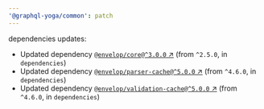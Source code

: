 ```yaml
---
'@graphql-yoga/common': patch
---
```

dependencies updates:
  - Updated dependency [`@envelop/core@^3.0.0` ↗︎](https://www.npmjs.com/package/@envelop/core/v/3.0.0) (from `^2.5.0`, in `dependencies`)
  - Updated dependency [`@envelop/parser-cache@^5.0.0` ↗︎](https://www.npmjs.com/package/@envelop/parser-cache/v/5.0.0) (from `^4.6.0`, in `dependencies`)
  - Updated dependency [`@envelop/validation-cache@^5.0.0` ↗︎](https://www.npmjs.com/package/@envelop/validation-cache/v/5.0.0) (from `^4.6.0`, in `dependencies`)
